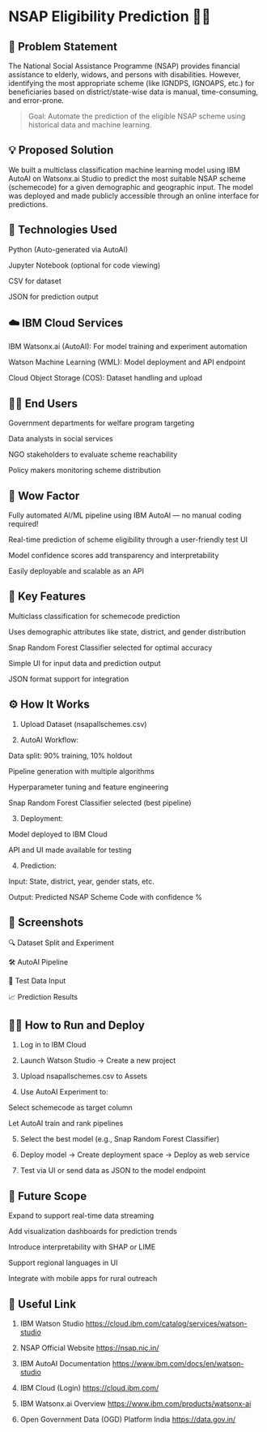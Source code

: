 
# NSAP Eligibility Prediction 🧠🌐




## 🧩 Problem Statement

The National Social Assistance Programme (NSAP) provides financial assistance to elderly, widows, and persons with disabilities. However, identifying the most appropriate scheme (like IGNDPS, IGNOAPS, etc.) for beneficiaries based on district/state-wise data is manual, time-consuming, and error-prone.

> Goal: Automate the prediction of the eligible NSAP scheme using historical data and machine learning.

## 💡 Proposed Solution
We built a multiclass classification machine learning model using IBM AutoAI on Watsonx.ai Studio to predict the most suitable NSAP scheme (schemecode) for a given demographic and geographic input. The model was deployed and made publicly accessible through an online interface for predictions.

## 🔧 Technologies Used
Python (Auto-generated via AutoAI)

Jupyter Notebook (optional for code viewing)

CSV for dataset

JSON for prediction output


##  ☁️ IBM Cloud Services

IBM Watsonx.ai (AutoAI): For model training and experiment automation

Watson Machine Learning (WML): Model deployment and API endpoint

Cloud Object Storage (COS): Dataset handling and upload
## 🧑‍💼 End Users

Government departments for welfare program targeting

Data analysts in social services

NGO stakeholders to evaluate scheme reachability

Policy makers monitoring scheme distribution
## 🚀 Wow Factor

Fully automated AI/ML pipeline using IBM AutoAI — no manual coding required!

Real-time prediction of scheme eligibility through a user-friendly test UI

Model confidence scores add transparency and interpretability

Easily deployable and scalable as an API



##  🌟 Key Features

Multiclass classification for schemecode prediction

Uses demographic attributes like state, district, and gender distribution

Snap Random Forest Classifier selected for optimal accuracy

Simple UI for input data and prediction output

JSON format support for integration
##  ⚙️ How It Works
1. Upload Dataset (nsapallschemes.csv)


2. AutoAI Workflow:

Data split: 90% training, 10% holdout

Pipeline generation with multiple algorithms

Hyperparameter tuning and feature engineering

Snap Random Forest Classifier selected (best pipeline)



3. Deployment:

Model deployed to IBM Cloud

API and UI made available for testing



4. Prediction:

Input: State, district, year, gender stats, etc.

Output: Predicted NSAP Scheme Code with confidence %


## 📸 Screenshots


🔍 Dataset Split and Experiment



🛠️ AutoAI Pipeline



🧪 Test Data Input



📈 Prediction Results


## 🏃‍♀️ How to Run and Deploy
1. Log in to IBM Cloud


2. Launch Watson Studio → Create a new project


3. Upload nsapallschemes.csv to Assets


4. Use AutoAI Experiment to:

Select schemecode as target column

Let AutoAI train and rank pipelines



5. Select the best model (e.g., Snap Random Forest Classifier)


6. Deploy model → Create deployment space → Deploy as web service


7. Test via UI or send data as JSON to the model endpoint

##  🔮 Future Scope
Expand to support real-time data streaming

Add visualization dashboards for prediction trends

Introduce interpretability with SHAP or LIME

Support regional languages in UI

Integrate with mobile apps for rural outreach

##  🔗 Useful Link
1. IBM Watson Studio
https://cloud.ibm.com/catalog/services/watson-studio


2. NSAP Official Website
https://nsap.nic.in/


3. IBM AutoAI Documentation
https://www.ibm.com/docs/en/watson-studio


4. IBM Cloud (Login)
https://cloud.ibm.com/


5. IBM Watsonx.ai Overview
https://www.ibm.com/products/watsonx-ai


6. Open Government Data (OGD) Platform India
https://data.gov.in/
